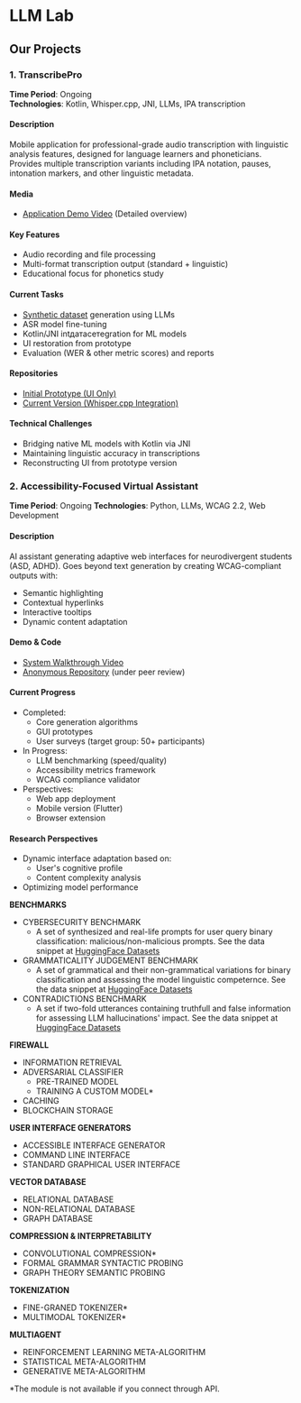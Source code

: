 # LLM Lab

## Our Projects

### 1. TranscribePro
**Time Period**: Ongoing  
**Technologies**: Kotlin, Whisper.cpp, JNI, LLMs, IPA transcription  

#### Description
Mobile application for professional-grade audio transcription with linguistic analysis features, designed for language learners and phoneticians. Provides multiple transcription variants including IPA notation, pauses, intonation markers, and other linguistic metadata.

#### Media
- [Application Demo Video](https://drive.google.com/file/d/1kCYCH-I-2egPyZYEXa04k4qwf66LbvZs/view?usp=sharing) (Detailed overview)

#### Key Features
- Audio recording and file processing
- Multi-format transcription output (standard + linguistic)
- Educational focus for phonetics study

#### Current Tasks
- [Synthetic dataset](https://github.com/vifirsanova/synth-dataset/) generation using LLMs
- ASR model fine-tuning
- Kotlin/JNI intдатасетegration for ML models
- UI restoration from prototype
- Evaluation (WER & other metric scores) and reports

#### Repositories
- [Initial Prototype (UI Only)](https://github.com/vifirsanova/TranscribePro)
- [Current Version (Whisper.cpp Integration)](https://github.com/pseudoerr/TranscribePro)

#### Technical Challenges
- Bridging native ML models with Kotlin via JNI
- Maintaining linguistic accuracy in transcriptions
- Reconstructing UI from prototype version

### 2. Accessibility-Focused Virtual Assistant
**Time Period**: Ongoing
**Technologies**: Python, LLMs, WCAG 2.2, Web Development  

#### Description
AI assistant generating adaptive web interfaces for neurodivergent students (ASD, ADHD). Goes beyond text generation by creating WCAG-compliant outputs with:
- Semantic highlighting
- Contextual hyperlinks
- Interactive tooltips
- Dynamic content adaptation

#### Demo & Code
- [System Walkthrough Video](https://drive.google.com/file/d/1wiWQ-B_36F-i5PtzgUMMPaxF72zD-l7R/view?usp=sharing)
- [Anonymous Repository](https://github.com/Anonymous-Submitting/anonymous-submission) (under peer review)

#### Current Progress
- Completed:  
  - Core generation algorithms  
  - GUI prototypes
  - User surveys (target group: 50+ participants)  
- In Progress:  
  - LLM benchmarking (speed/quality)  
  - Accessibility metrics framework
  - WCAG compliance validator  
- Perspectives:
  - Web app deployment
  - Mobile version (Flutter)  
  - Browser extension  

#### Research Perspectives
- Dynamic interface adaptation based on:
  - User's cognitive profile
  - Content complexity analysis
- Optimizing model performance

**BENCHMARKS**

- CYBERSECURITY BENCHMARK
    - A set of synthesized and real-life prompts for user query binary classification: malicious/non-malicious prompts. See the data snippet at [HuggingFace Datasets](https://huggingface.co/datasets/hse-llm/prompt-injections) 
- GRAMMATICALITY JUDGEMENT BENCHMARK
    - A set of grammatical and their non-grammatical variations for binary classification and assessing the model linguistic competernce. See the data snippet at [HuggingFace Datasets](https://huggingface.co/datasets/missvector/multi-wiki-grammar)
- CONTRADICTIONS BENCHMARK
    - A set if two-fold utterances containing truthfull and false information for assessing LLM hallucinations' impact. See the data snippet at [HuggingFace Datasets](https://huggingface.co/datasets/missvector/nli-questions)

**FIREWALL**

- INFORMATION RETRIEVAL
- ADVERSARIAL CLASSIFIER
    - PRE-TRAINED MODEL
    - TRAINING A CUSTOM MODEL*
- CACHING
- BLOCKCHAIN STORAGE

**USER INTERFACE GENERATORS**

- ACCESSIBLE INTERFACE GENERATOR
- COMMAND LINE INTERFACE
- STANDARD GRAPHICAL USER INTERFACE

**VECTOR DATABASE**

- RELATIONAL DATABASE
- NON-RELATIONAL DATABASE
- GRAPH DATABASE

**COMPRESSION & INTERPRETABILITY**

- CONVOLUTIONAL COMPRESSION*
- FORMAL GRAMMAR SYNTACTIC PROBING
- GRAPH THEORY SEMANTIC PROBING

**TOKENIZATION**

- FINE-GRANED TOKENIZER*
- MULTIMODAL TOKENIZER*

**MULTIAGENT**

- REINFORCEMENT LEARNING META-ALGORITHM
- STATISTICAL META-ALGORITHM
- GENERATIVE META-ALGORITHM

*The module is not available if you connect through API.


